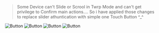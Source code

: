 > Some Device can't Slide or Scrool in Twrp Mode and can't get privilege to Confirm main actions....  So i have applied those changes to replace slider athuntication with simple one Touch Button ^_^ 

![Button](https://raw.githubusercontent.com/Naimur9800/Twrp_Slider_Replace_with_Button/master/.git/1.png)
![Button](https://raw.githubusercontent.com/Naimur9800/Twrp_Slider_Replace_with_Button/master/.git/2.png)
![Button](https://raw.githubusercontent.com/Naimur9800/Twrp_Slider_Replace_with_Button/master/.git/3.png)
![Button](https://raw.githubusercontent.com/Naimur9800/Twrp_Slider_Replace_with_Button/master/.git/4.png)
